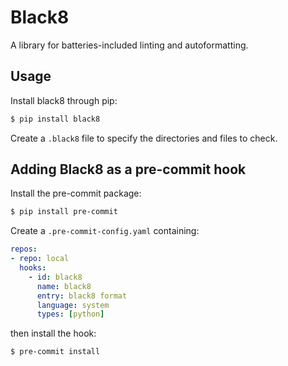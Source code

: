# Black8

A library for batteries-included linting and autoformatting.

## Usage

Install black8 through pip:

```sh
$ pip install black8
```

Create a `.black8` file to specify the directories and files to check.

## Adding Black8 as a pre-commit hook

Install the pre-commit package:

```sh
$ pip install pre-commit
```

Create a `.pre-commit-config.yaml` containing:

```yaml
repos:
- repo: local
  hooks:
    - id: black8
      name: black8
      entry: black8 format
      language: system
      types: [python]
```

then install the hook:

```
$ pre-commit install
```
